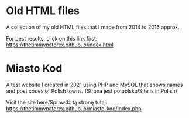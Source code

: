 # Old HTML files
A collection of my old HTML files that I made from 2014 to 2016 approx.

For best results, click on this link first: https://thetimmynatorex.github.io/index.html

# Miasto Kod
A test website I created in 2021 using PHP and MySQL that shows names and post codes of Polish towns. (Strona jest po polsku/Site is in Polish)

Visit the site here/Sprawdź tą stronę tutaj: https://thetimmynatorex.github.io/miasto-kod/index.php
